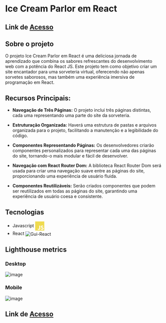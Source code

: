 # Ice Cream Parlor em React

## Link de [Acesso](https://ice-cream-parlor-react.vercel.app/)

## Sobre o projeto 

O projeto Ice Cream Parlor em React é uma deliciosa jornada de aprendizado que combina os sabores refrescantes do desenvolvimento web com a potência do React JS. Este projeto tem como 
objetivo criar um site encantador para uma sorveteria virtual, oferecendo não apenas sorvetes saborosos, mas também uma experiência imersiva de programação em React.

## Recursos Principais:
- **Navegação de Três Páginas:** O projeto inclui três páginas distintas, cada uma representando uma parte do site da sorveteria.

- **Estruturação Organizada:** Haverá uma estrutura de pastas e arquivos organizada para o projeto, facilitando a manutenção e a legibilidade do código.

- **Componentes Representando Páginas:** Os desenvolvedores criarão componentes personalizados para representar cada uma das páginas do site, tornando-o mais modular e fácil de desenvolver.

- **Navegação com React Router Dom:** A biblioteca React Router Dom será usada para criar uma navegação suave entre as páginas do site, proporcionando uma experiência de usuário fluida.

- **Componentes Reutilizáveis:** Serão criados componentes que podem ser reutilizados em todas as páginas do site, garantindo uma experiência de usuário coesa e consistente.

## Tecnologias
- Javascript <img align="center" alt="Gui-Js" height="30" width="30" src="https://raw.githubusercontent.com/devicons/devicon/master/icons/javascript/javascript-plain.svg"> 
- React <img align="center" alt="Gui-React" height="40" width="40" src="https://cdn.jsdelivr.net/gh/devicons/devicon/icons/react/react-original.svg" />
         
## Lighthouse metrics

### Desktop

![image](https://github.com/athena272/ice-cream-parlor-react/assets/58920070/873e4271-157f-4b64-8bc7-d03190af233b)

### Mobile

![image](https://github.com/athena272/ice-cream-parlor-react/assets/58920070/aede0f0a-baff-46be-adca-e6ad3fe93d0d)

## Link de [Acesso](https://ice-cream-parlor-react.vercel.app/)


